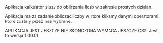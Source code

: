 Aplikacja kalkulator sluzy do obliczania liczb w zakresie prostych dzialan.

Aplikacja ma za zadanie obliczac liczby w ktore klikamy danymi operatorami ktore zostaly przez nas wybrane.

APLIKACJA JEST JESZCZE NIE SKONCZONA WYMAGA JESZCZE CSS.
 Jest to wersja 1.00.01
